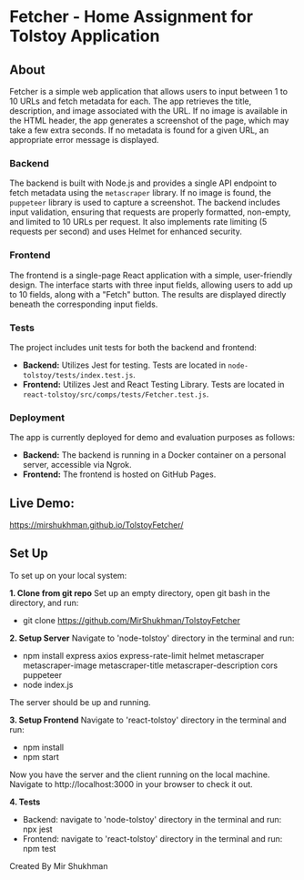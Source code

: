 # Fetcher - Home Assignment for Tolstoy Application

## About

Fetcher is a simple web application that allows users to input between 1 to 10 URLs and fetch metadata for each. The app retrieves the title, description, and image associated with the URL. If no image is available in the HTML header, the app generates a screenshot of the page, which may take a few extra seconds. If no metadata is found for a given URL, an appropriate error message is displayed.

### Backend

The backend is built with Node.js and provides a single API endpoint to fetch metadata using the `metascraper` library. If no image is found, the `puppeteer` library is used to capture a screenshot. The backend includes input validation, ensuring that requests are properly formatted, non-empty, and limited to 10 URLs per request. It also implements rate limiting (5 requests per second) and uses Helmet for enhanced security.

### Frontend

The frontend is a single-page React application with a simple, user-friendly design. The interface starts with three input fields, allowing users to add up to 10 fields, along with a "Fetch" button. The results are displayed directly beneath the corresponding input fields.

### Tests

The project includes unit tests for both the backend and frontend:

- **Backend:** Utilizes Jest for testing. Tests are located in `node-tolstoy/tests/index.test.js`.
- **Frontend:** Utilizes Jest and React Testing Library. Tests are located in `react-tolstoy/src/comps/tests/Fetcher.test.js`.

### Deployment 
The app is currently deployed for demo and evaluation purposes as follows:

- **Backend:** The backend is running in a Docker container on a personal server, accessible via Ngrok.
- **Frontend:** The frontend is hosted on GitHub Pages.

## Live Demo:
https://mirshukhman.github.io/TolstoyFetcher/ 

## Set Up 
To set up on your local system:

**1. Clone from git repo** 
Set up an empty directory, open git bash in the directory, and run:
  - git clone https://github.com/MirShukhman/TolstoyFetcher

**2. Setup Server** 
Navigate to 'node-tolstoy' directory in the terminal and run:
  - npm install express axios express-rate-limit helmet metascraper metascraper-image metascraper-title metascraper-description cors puppeteer
  - node index.js
    
 The server should be up and running.

**3. Setup Frontend**
Navigate to 'react-tolstoy' directory in the terminal and run:
  - npm install
  - npm start
    
Now you have the server and the client running on the local machine.
Navigate to http://localhost:3000 in your browser to check it out.

**4. Tests**
 - Backend: navigate to 'node-tolstoy' directory in the terminal and run: npx jest
 - Frontend: navigate to 'react-tolstoy' directory in the terminal and run: npm test


Created By Mir Shukhman

